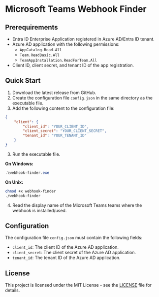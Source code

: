 # Microsoft Teams Webhook Finder

## Prerequirements

- Entra ID Enterprise Application registered in Azure AD/Entra ID tenant.
- Azure AD application with the following permissions:
  - `AppCatalog.Read.All`
  - `Team.ReadBasic.All`
  - `TeamAppInstallation.ReadForTeam.All`
- Client ID, client secret, and tenant ID of the app registration.

## Quick Start

1. Download the latest release from GitHub.
2. Create the configuration file `config.json` in the same directory as the executable file.
3. Add the following content to the configuration file:

```json
{
    "client": {
        "client_id": "YOUR_CLIENT_ID",
        "client_secret": "YOUR_CLIENT_SECRET",
        "tenant_id": "YOUR_TENANT_ID"
    }
}
```

3. Run the executable file.

**On Windows:**

```powershell
.\webhook-finder.exe
```

**On Unix:**

```bash
chmod +x webhook-finder
./webhook-finder
```
4. Read the display name of the Microsoft Teams teams where the webhook is installed/used.

## Configuration

The configuration file `config.json` must contain the following fields:

- `client_id`: The client ID of the Azure AD application.
- `client_secret`: The client secret of the Azure AD application.
- `tenant_id`: The tenant ID of the Azure AD application.

## License

This project is licensed under the MIT License - see the [LICENSE](LICENSE) file for details.
